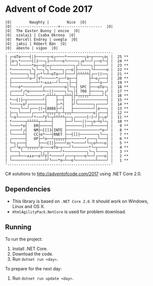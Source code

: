 
# Advent of Code 2017
```
|O|        Naughty |        Nice  |O|       
|O|  -------------------+-------------------  |O|       
|O|  The Easter Bunny | encse  |O|       
|O|  szalai1 | Csaba Okrona  |O|       
|O|  Marcell Endrey | uvegla  |O|       
|O|  jaksi | Róbert Bán  |O|       
|O|  abesto | vigoo  |O|       
.-----------------------------------------------.       
| ┌─oTo────┤|├─────┬─o┌────*────────┐o─┬────┐o┐ |  25 **
| │o─┐*─────┤|├───┐├──┴───o└─────┐┌o└──┘┌──o└─┤ |  24 **
| └──┘└─────*o┬──o│=┌──────────┐┌┘└────┐├─────┘ |  23 **
| *────────┐└┐└──┐└┐└─────┐┌──o│├─────┐└┴─────o |  22 **
| └───────┐└─┤┌─*└─┴─oTo──┘├───┘├┴┴┴┴┴┤┌──|(──┐ |  21 **
| ┌───────┘o─┘│V└──────*┌──┘o┬──┤     ├┴─o┌───┤ |  20 **
| ├───────────┴┘*─∧∧∧──┘└───┐├──┤     ├───┘o──┘ |  19 **
| └───o*────────┘┌─────────o│└─┐┤ SPC ├───oTo─┐ |  18 **
| ┌────┘┌*o──────┴──|(─────┐└─┐│┤ 700 ├─────┐┌┘ |  17 **
| └─────┘└───────*┌┴┴┴┴┬──┬┴┴┴┤├┴┬┬┬┬┬┴─────┘└┐ |  16 **
| *──┤|├─┬───────┘┤    ├──┤   ├│┌─────────────┤ |  15 **
| └────┐o┘┌───────┤    ├─*┤   ├┘└───────┐┌────┘ |  14 **
| *───┐└──┘┌───|(─┤8088├─┘┤   ├─────────┘│o───┐ |  13 **
| ├──┐└────┘┌────*└┬┬┬┬┴┬─┴┬┬┬┴─────────o│┌───┤ |  12 **
| └─o└──────┘*───┘V└─┬┴┴┴┴┴┬──┐┌─────[─]─┘├─┐o┘ |  11 **
| *──────┬┴┴┴┴┴┬──┴──┤     ├──┘└───|(──┐o─┴o└─┐ |  10 **
| └────*o┤   EM├─────┤     ├───────|(──┴──────┤ |   9 **
| ┌────┘┌┤   NM├─┤[]├┤INTE ├───────────────*o─┘ |   8 **
| └─────┴┤   CC├o*───┤RNET ├──┤[]├────────┐└──┐ |   7 **
| ┌──────┤   OP├─┘o──┴┬┬┬┬┬┼────────*┌───┐└───┤ |   6 **
| └─┐┌───┤     ├───┤[]├────┘o┐*─────┘└─┐o┴───o│ |   5 **
| ┌─┘└o┌─┴┬┬┬┬┬┘o────oTo─┬───┘└───────*└─┬────┘ |   4 **
| └───┐└────────┐┌─┬─────┘*──────────┐└─┐└────┐ |   3 **
| ┌───┴───∧∧∧──o└┘V│*─────┘┌───┬────o└──┘┌───o│ |   2 **
| └───────────────┴┘└───*o─┴──o└─────────┴────┘ |   1 **
'-----------------------------------------------'       

```
C# solutions to http://adventofcode.com/2017 using .NET Core 2.0.

## Dependencies

- This library is based on `.NET Core 2.0`. It should work on Windows, Linux and OS X.
- `HtmlAgilityPack.NetCore` is used for problem download.

## Running

To run the project:

1. Install .NET Core.
2. Download the code.
3. Run `dotnet run <day>`.

To prepare for the next day:

1. Run `dotnet run update <day>`.